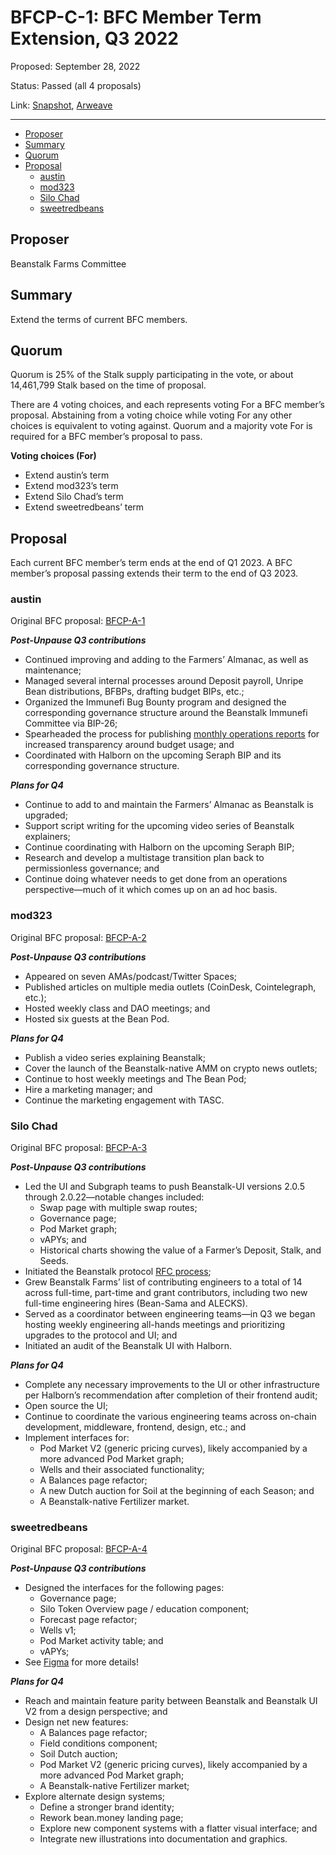# BFCP-C-1: BFC Member Term Extension, Q3 2022

Proposed: September 28, 2022

Status: Passed (all 4 proposals)

Link: [Snapshot](https://snapshot.org/#/beanstalkfarms.eth/proposal/0x023674512638d7b238dbfe0d2119bf3fa3bf8bb06c02f0a5bf1bff9f10d9988f), [Arweave](https://arweave.net/nxAIOEOxENBqAO3jEDKSzS6jDRUGcgCups3p7Ljc5uc)

---

- [Proposer](#proposer)
- [Summary](#summary)
- [Quorum](#quorum)
- [Proposal](#proposal)
    * [austin](#austin)
    * [mod323](#mod323)
    * [Silo Chad](#silo-chad)
    * [sweetredbeans](#sweetredbeans)

## Proposer

Beanstalk Farms Committee

## Summary

Extend the terms of current BFC members.

## Quorum

Quorum is 25% of the Stalk supply participating in the vote, or about 14,461,799 Stalk based on the time of proposal.

There are 4 voting choices, and each represents voting For a BFC member’s proposal. Abstaining from a voting choice while voting For any other choices is equivalent to voting against. Quorum and a majority vote For is required for a BFC member’s proposal to pass.

**Voting choices (For)**

* Extend austin’s term
* Extend mod323’s term
* Extend Silo Chad’s term
* Extend sweetredbeans’ term

## Proposal

Each current BFC member’s term ends at the end of Q1 2023. A BFC member’s proposal passing extends their term to the end of Q3 2023.

### **austin**

Original BFC proposal: [BFCP-A-1](https://snapshot.org/#/beanstalkfarms.eth/proposal/0xbba13a2ee887f2367fdc5485b5412f7de2e41062f85acc0634d4edb428424496)

**_Post-Unpause Q3 contributions_**

* Continued improving and adding to the Farmers’ Almanac, as well as maintenance;
* Managed several internal processes around Deposit payroll, Unripe Bean distributions, BFBPs, drafting budget BIPs, etc.;
* Organized the Immunefi Bug Bounty program and designed the corresponding governance structure around the Beanstalk Immunefi Committee via BIP-26; 
* Spearheaded the process for publishing [monthly operations reports](https://github.com/BeanstalkFarms/Beanstalk-Farms-Operations/blob/main/beanstalk-farms/08-2022-report.md) for increased transparency around budget usage; and
* Coordinated with Halborn on the upcoming Seraph BIP and its corresponding governance structure.

**_Plans for Q4_**

* Continue to add to and maintain the Farmers’ Almanac as Beanstalk is upgraded; 
* Support script writing for the upcoming video series of Beanstalk explainers; 
* Continue coordinating with Halborn on the upcoming Seraph BIP;
* Research and develop a multistage transition plan back to permissionless governance; and
* Continue doing whatever needs to get done from an operations perspective—much of it which comes up on an ad hoc basis.

### **mod323**

Original BFC proposal: [BFCP-A-2](https://snapshot.org/#/beanstalkfarms.eth/proposal/0x7983e55ec734bae90eae0f0eb8b3fb1ce8501ad33aef64d98033f7765c13c2fe)

**_Post-Unpause Q3 contributions_**

* Appeared on seven AMAs/podcast/Twitter Spaces;
* Published articles on multiple media outlets (CoinDesk, Cointelegraph, etc.);
* Hosted weekly class and DAO meetings; and
* Hosted six guests at the Bean Pod.

**_Plans for Q4_**

* Publish a video series explaining Beanstalk;
* Cover the launch of the Beanstalk-native AMM on crypto news outlets;
* Continue to host weekly meetings and The Bean Pod;
* Hire a marketing manager; and
* Continue the marketing engagement with TASC.

### **Silo Chad**

Original BFC proposal: [BFCP-A-3](https://snapshot.org/#/beanstalkfarms.eth/proposal/0xc4583788b51279ff85457b8650ea8fbb3b42995ac606763a453671383d351a01)

**_Post-Unpause Q3 contributions_**

* Led the UI and Subgraph teams to push Beanstalk-UI versions 2.0.5 through 2.0.22—notable changes included: 
    * Swap page with multiple swap routes; 
    * Governance page;
    * Pod Market graph; 
    * vAPYs; and 
    * Historical charts showing the value of a Farmer’s Deposit, Stalk, and Seeds.
* Initiated the Beanstalk protocol [RFC process](https://github.com/BeanstalkFarms/Beanstalk/issues); 
* Grew Beanstalk Farms’ list of contributing engineers to a total of 14 across full-time, part-time and grant contributors, including two new full-time engineering hires (Bean-Sama and ALECKS).
* Served as a coordinator between engineering teams—in Q3 we began hosting weekly engineering all-hands meetings and prioritizing upgrades to the protocol and UI; and
* Initiated an audit of the Beanstalk UI with Halborn.

**_Plans for Q4_**

* Complete any necessary improvements to the UI or other infrastructure per Halborn’s recommendation after completion of their frontend audit; 
* Open source the UI;
* Continue to coordinate the various engineering teams across on-chain development, middleware, frontend, design, etc.; and
* Implement interfaces for:
    * Pod Market V2 (generic pricing curves), likely accompanied by a more advanced Pod Market graph;
    * Wells and their associated functionality;
    * A Balances page refactor;
    * A new Dutch auction for Soil at the beginning of each Season; and
    * A Beanstalk-native Fertilizer market.

### **sweetredbeans**

Original BFC proposal: [BFCP-A-4](https://snapshot.org/#/beanstalkfarms.eth/proposal/0x0c2a9b20ccea9e796bae7baccbd1f699a8fbed255ab2893582b65cf54a525df5)

**_Post-Unpause Q3 contributions_**

* Designed the interfaces for the following pages: 
    * Governance page;
    * Silo Token Overview page / education component;
    * Forecast page refactor;
    * Wells v1;
    * Pod Market activity table; and
    * vAPYs;
* See [Figma](https://www.figma.com/file/kN2a5ROcRgrUbxGZrJAFvr/Beanstalk-UI?node-id=4276%3A104961) for more details!

**_Plans for Q4_**

* Reach and maintain feature parity between Beanstalk and Beanstalk UI V2 from a design perspective; and
* Design net new features:
    * A Balances page refactor;
    * Field conditions component;
    * Soil Dutch auction;
    * Pod Market V2 (generic pricing curves), likely accompanied by a more advanced Pod Market graph;
    * A Beanstalk-native Fertilizer market;
* Explore alternate design systems;
    * Define a stronger brand identity;
    * Rework bean.money landing page;
    * Explore new component systems with a flatter visual interface; and
    * Integrate new illustrations into documentation and graphics.
